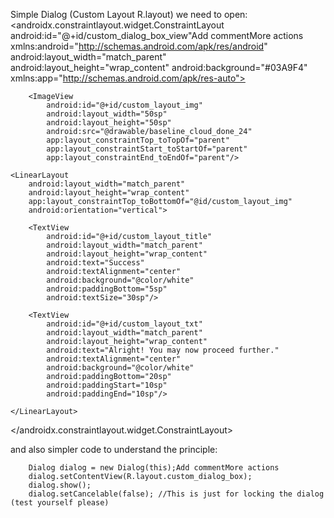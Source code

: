 Simple Dialog (Custom Layout R.layout) we need to open:
<androidx.constraintlayout.widget.ConstraintLayout android:id="@+id/custom_dialog_box_view"Add commentMore actions
    xmlns:android="http://schemas.android.com/apk/res/android"
    android:layout_width="match_parent"
    android:layout_height="wrap_content"
    android:background="#03A9F4"
    xmlns:app="http://schemas.android.com/apk/res-auto">

        <ImageView
            android:id="@+id/custom_layout_img"
            android:layout_width="50sp"
            android:layout_height="50sp"
            android:src="@drawable/baseline_cloud_done_24"
            app:layout_constraintTop_toTopOf="parent"
            app:layout_constraintStart_toStartOf="parent"
            app:layout_constraintEnd_toEndOf="parent"/>

    <LinearLayout
        android:layout_width="match_parent"
        android:layout_height="wrap_content"
        app:layout_constraintTop_toBottomOf="@id/custom_layout_img"
        android:orientation="vertical">

        <TextView
            android:id="@+id/custom_layout_title"
            android:layout_width="match_parent"
            android:layout_height="wrap_content"
            android:text="Success"
            android:textAlignment="center"
            android:background="@color/white"
            android:paddingBottom="5sp"
            android:textSize="30sp"/>

        <TextView
            android:id="@+id/custom_layout_txt"
            android:layout_width="match_parent"
            android:layout_height="wrap_content"
            android:text="Alright! You may now proceed further."
            android:textAlignment="center"
            android:background="@color/white"
            android:paddingBottom="20sp"
            android:paddingStart="10sp"
            android:paddingEnd="10sp"/>

    </LinearLayout>


</androidx.constraintlayout.widget.ConstraintLayout>

and also simpler code to understand the principle:

        Dialog dialog = new Dialog(this);Add commentMore actions
        dialog.setContentView(R.layout.custom_dialog_box);
        dialog.show();
        dialog.setCancelable(false); //This is just for locking the dialog (test yourself please)
